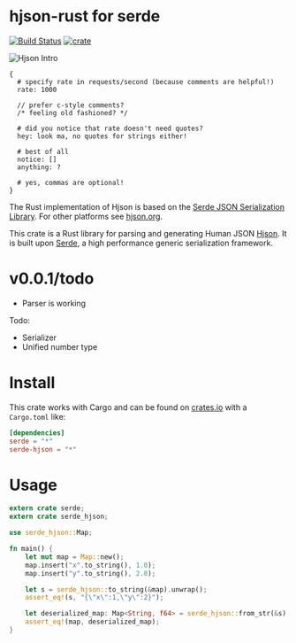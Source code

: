 # hjson-rust for serde

[![Build Status](https://img.shields.io/travis/laktak/hjson-rust.svg?style=flat-square)](http://travis-ci.org/laktak/hjson-rust)
[![crate](https://img.shields.io/crates/v/serde-hjson.svg)](https://crates.io/crates/serde-hjson)

![Hjson Intro](http://hjson.org/hjson1.gif)

```
{
  # specify rate in requests/second (because comments are helpful!)
  rate: 1000

  // prefer c-style comments?
  /* feeling old fashioned? */

  # did you notice that rate doesn't need quotes?
  hey: look ma, no quotes for strings either!

  # best of all
  notice: []
  anything: ?

  # yes, commas are optional!
}
```

The Rust implementation of Hjson is based on the [Serde JSON Serialization Library](https://github.com/serde-rs/json). For other platforms see [hjson.org](http://hjson.org).

This crate is a Rust library for parsing and generating Human JSON [Hjson](http://hjson.org). It is built upon [Serde](https://github.com/serde-rs/serde), a high performance generic serialization framework.

# v0.0.1/todo

- Parser is working

Todo:

- Serializer
- Unified number type

# Install

This crate works with Cargo and can be found on [crates.io](https://crates.io/crates/serde-hjson) with a `Cargo.toml` like:

```toml
[dependencies]
serde = "*"
serde-hjson = "*"
```

# Usage

```rust
extern crate serde;
extern crate serde_hjson;

use serde_hjson::Map;

fn main() {
    let mut map = Map::new();
    map.insert("x".to_string(), 1.0);
    map.insert("y".to_string(), 2.0);

    let s = serde_hjson::to_string(&map).unwrap();
    assert_eq!(s, "{\"x\":1,\"y\":2}");

    let deserialized_map: Map<String, f64> = serde_hjson::from_str(&s).unwrap();
    assert_eq!(map, deserialized_map);
}
```

